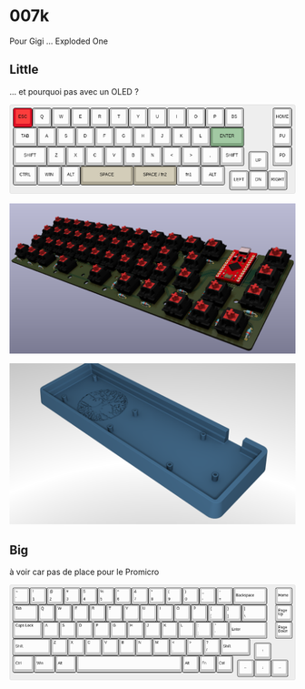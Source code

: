 # 007k

Pour Gigi ... Exploded One

## Little

... et pourquoi pas avec un OLED ?

![](img/keyboard-layout-little.png)

![](img/pcb.png)

![](img/case.png)

## Big

à voir car pas de place pour le Promicro

![](img/keyboard-layout-big.png)
